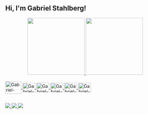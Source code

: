 ## Hi, I'm Gabriel Stahlberg!
<div align="center">
  <a href="https://github.com/GabrielStahlberg">
  <img height="180em" src="https://github-readme-stats.vercel.app/api?username=GabrielStahlberg&show_icons=true&theme=dracula&include_all_commits=true&count_private=true"/>
  <img height="180em" src="https://github-readme-stats.vercel.app/api/top-langs/?username=GabrielStahlberg&layout=compact&langs_count=7&theme=dracula"/>
</div>
<div style="display: inline_block"><br> 
  <img align="center" alt="Gabriel-Java" height="40" width="50" src="https://cdn.jsdelivr.net/gh/devicons/devicon/icons/java/java-original.svg">       
  <img align="center" alt="Gabriel-Kotlin" height="30" width="40" src="https://cdn.jsdelivr.net/gh/devicons/devicon/icons/kotlin/kotlin-original.svg">
  <img align="center" alt="Gabriel-Spring" height="30" width="40" src="https://cdn.jsdelivr.net/gh/devicons/devicon/icons/spring/spring-original.svg">
  <img align="center" alt="Gabriel-Python" height="30" width="40" src="https://cdn.jsdelivr.net/gh/devicons/devicon/icons/python/python-original.svg"> 
  <img align="center" alt="Gabriel-Dart" height="30" width="40" src="https://cdn.jsdelivr.net/gh/devicons/devicon/icons/dart/dart-original.svg" />
  <img align="center" alt="Gabriel-Flutter" height="30" width="40" src="https://cdn.jsdelivr.net/gh/devicons/devicon/icons/flutter/flutter-original.svg">          
</div>
    
  ##
 
<div> 
  <a href="mailto:gabrielstahlberg@gmail.com"><img src="https://img.shields.io/badge/-Gmail-%23333?style=for-the-badge&logo=gmail&logoColor=white" target="_blank">
  <a href="https://www.linkedin.com/in/gabriel-stahlberg-b28989147" target="_blank"> <img src="https://img.shields.io/badge/-LinkedIn-%230077B5?style=for-the-badge&logo=linkedin&logoColor=white" target="_blank">
  <a href="https://leetcode.com/GabrielStahlberg"><img src="https://img.shields.io/badge/-LeetCode-FFA116?style=for-the-badge&logo=LeetCode&logoColor=black" target="_blank">
</div>
